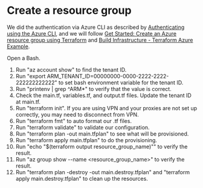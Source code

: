 # Create a resource group

We did the authentication via Azure CLI as described by [Authenticating using the Azure CLI](https://registry.terraform.io/providers/hashicorp/azuread/latest/docs/guides/azure_cli), and we will follow [Get Started: Create an Azure resource group using Terraform](https://docs.microsoft.com/en-us/azure/developer/terraform/create-resource-group?tabs=azure-cli) and [Build Infrastructure - Terraform Azure Example](https://learn.hashicorp.com/tutorials/terraform/azure-build?in=terraform/azure-get-started).

Open a Bash.

1. Run "az account show" to find the tenant ID.
2. Run "export ARM_TENANT_ID=00000000-0000-2222-2222-222222222222" to set bash environment variable for the tenant ID.
3. Run "printenv | grep ^ARM*" to verify that the value is correct.
4. Check the main.tf, variables.tf, and output.tf files. Update the tenant ID at main.tf.
5. Run "terraform init". If you are using VPN and your proxies are not set up correctly, you may need to disconnect from VPN.
6. Run "terraform fmt" to auto format our .tf files.
7. Run "terraform validate" to validate our configuration.
8. Run "terraform plan -out main.tfplan" to see what will be provisioned.
9. Run "terraform apply main.tfplan" to do the provisioning.
10. Run "echo "$(terraform output resource_group_name)"" to verify the result.
11. Run "az group show --name <resource_group_name>" to verify the result.
12. Run "terraform plan -destroy -out main.destroy.tfplan" and "terraform apply main.destroy.tfplan" to clean up the resources.

